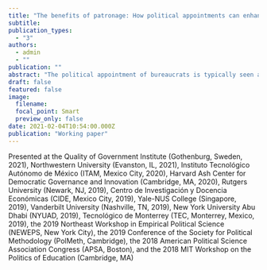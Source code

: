 ```yaml
---
title: "The benefits of patronage: How political appointments can enhance bureaucratic accountability and effectiveness"
subtitle: 
publication_types:
  - "3"
authors:
  - admin
  - ""
publication: ""
abstract: "The political appointment of bureaucrats is typically seen as a rent-seeking strategy that helps politicians sustain clientelistic networks and manipulate public administration to their advantage. I argue that political appointments can also increase bureaucratic accountability and effectiveness in public service delivery because they provide political and social connections between bureaucrats and politicians. These connections grant access to material and non-material resources, enhance monitoring, facilitate the application of sanctions and rewards, align priorities and incentives, and increase mutual trust. In certain conditions, political connections can thus enhance bureaucrats? responsiveness and service delivery. I test this theory using data on Brazilian municipal governments, leveraging two quasi-experiments, two original surveys of bureaucrats and politicians, and in-depth interviews. The findings challenge the traditional view that patronage is universally detrimental to development, and highlight how political appointments and connections can be leveraged to enhance public service delivery."
draft: false
featured: false
image:
  filename: 
  focal_point: Smart
  preview_only: false
date: 2021-02-04T10:54:00.000Z
publication: "Working paper"
---
```

Presented at the Quality of Government Institute (Gothenburg, Sweden, 2021), Northwestern University (Evanston, IL, 2021), Instituto Tecnológico Autónomo de México (ITAM, Mexico City, 2020), Harvard Ash Center for Democratic Governance and Innovation (Cambridge, MA, 2020), Rutgers University (Newark, NJ, 2019), Centro de Investigación y Docencia Económicas (CIDE, Mexico City, 2019), Yale-NUS College (Singapore, 2019), Vanderbilt University (Nashville, TN, 2019), New York University Abu Dhabi (NYUAD, 2019), Tecnológico de Monterrey (TEC, Monterrey, Mexico, 2019), the 2019 Northeast Workshop in Empirical Political Science (NEWEPS, New York City), the 2019 Conference of the Society for Political Methodology (PolMeth, Cambridge), the 2018 American Political Science Association Congress (APSA, Boston), and the 2018 MIT Workshop on the Politics of Education (Cambridge, MA)